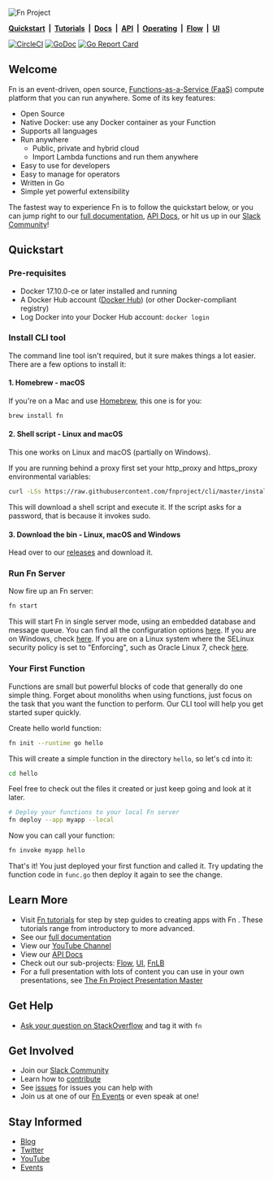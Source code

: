 ![Fn Project](http://fnproject.io/images/fn-300x125.png)

**[Quickstart](https://github.com/fnproject/fn#quickstart)&nbsp; | &nbsp;[Tutorials](https://fnproject.io/tutorials)&nbsp; |  &nbsp;[Docs](https://github.com/fnproject/docs)&nbsp; | &nbsp;[API](http://petstore.swagger.io/?url=https://raw.githubusercontent.com/fnproject/fn/master/docs/swagger_v2.yml)&nbsp; | &nbsp;[Operating](https://github.com/fnproject/docs/blob/master/fn/README.md#for-operators)&nbsp; | &nbsp;[Flow](https://github.com/fnproject/flow)&nbsp; | &nbsp;[UI](https://github.com/fnproject/ui)**

[![CircleCI](https://circleci.com/gh/fnproject/fn.svg?style=svg&circle-token=6a62ac329bc5b68b484157fbe88df7612ffd9ea0)](https://circleci.com/gh/fnproject/fn) [![GoDoc](https://godoc.org/github.com/fnproject/fn?status.svg)](https://godoc.org/github.com/fnproject/fn)
[![Go Report Card](https://goreportcard.com/badge/github.com/fnproject/fn)](https://goreportcard.com/report/github.com/fnproject/fn)

## Welcome
Fn is an event-driven, open source, [Functions-as-a-Service (FaaS)](https://github.com/fnproject/docs/blob/master/fn/general/introduction.md) compute platform that you can run anywhere. Some of its key features:

* Open Source
* Native Docker: use any Docker container as your Function
* Supports all languages
* Run anywhere
  * Public, private and hybrid cloud
  * Import Lambda functions and run them anywhere
* Easy to use for developers
* Easy to manage for operators
* Written in Go
* Simple yet powerful extensibility

The fastest way to experience Fn is to follow the quickstart below, or you can jump right to our [full documentation](https://github.com/fnproject/docs), [API Docs](http://petstore.swagger.io/?url=https://raw.githubusercontent.com/fnproject/fn/master/docs/swagger_v2.yml), or hit us up in our [Slack Community](http://slack.fnproject.io)!


## Quickstart

### Pre-requisites

* Docker 17.10.0-ce or later installed and running
* A Docker Hub account ([Docker Hub](https://hub.docker.com/)) (or other Docker-compliant registry)
* Log Docker into your Docker Hub account: `docker login`

### Install CLI tool

The command line tool isn't required, but it sure makes things a lot easier. There are a few options to install it:

#### 1. Homebrew - macOS

If you're on a Mac and use [Homebrew](https://brew.sh/), this one is for you:

```sh
brew install fn
```

#### 2. Shell script - Linux and macOS

This one works on Linux and macOS (partially on Windows).

If you are running behind a proxy first set your http_proxy and https_proxy environmental variables:

```sh
curl -LSs https://raw.githubusercontent.com/fnproject/cli/master/install | sh
```

This will download a shell script and execute it. If the script asks for a password, that is because it invokes sudo.


#### 3. Download the bin - Linux, macOS and Windows

Head over to our [releases](https://github.com/fnproject/cli/releases) and download it.

### Run Fn Server

Now fire up an Fn server:

```sh
fn start
```

This will start Fn in single server mode, using an embedded database and message queue. You can find all the
configuration options [here](https://github.com/fnproject/docs/blob/master/fn/operate/options.md). If you are on Windows, check [here](https://github.com/fnproject/docs/blob/master/fn/operate/windows.md).
If you are on a Linux system where the SELinux security policy is set to "Enforcing", such as Oracle Linux 7, check
[here](https://github.com/fnproject/docs/blob/master/fn/operate/selinux.md).

### Your First Function

Functions are small but powerful blocks of code that generally do one simple thing. Forget about monoliths when using functions, just focus on the task that you want the function to perform. Our CLI tool will help you get started super quickly.

Create hello world function:

```sh
fn init --runtime go hello
```

This will create a simple function in the directory `hello`, so let's cd into it:

```sh
cd hello
```

Feel free to check out the files it created or just keep going and look at it later.

```sh
# Deploy your functions to your local Fn server
fn deploy --app myapp --local
```

Now you can call your function:

```sh
fn invoke myapp hello
```

That's it! You just deployed your first function and called it. Try updating the function code in `func.go` then deploy it again to see the change.

## Learn More

* Visit [Fn tutorials](http://fnproject.io/tutorials) for step by step guides to creating apps with Fn . These tutorials range from introductory to more advanced.
* See our [full documentation](https://github.com/fnproject/docs)
* View our [YouTube Channel](https://www.youtube.com/channel/UCo3fJqEGRx9PW_ODXk3b1nw)
* View our [API Docs](http://petstore.swagger.io/?url=https://raw.githubusercontent.com/fnproject/fn/master/docs/swagger_v2.yml)
* Check out our sub-projects: [Flow](https://github.com/fnproject/flow), [UI](https://github.com/fnproject/ui), [FnLB](https://github.com/fnproject/lb)
* For a full presentation with lots of content you can use in your own presentations, see [The Fn Project Presentation Master](http://deck.fnproject.io)


## Get Help

* [Ask your question on StackOverflow](https://stackoverflow.com/questions/tagged/fn) and tag it with `fn`

## Get Involved

* Join our [Slack Community](http://slack.fnproject.io)
* Learn how to [contribute](CONTRIBUTING.md)
* See [issues](https://github.com/fnproject/fn/issues) for issues you can help with
* Join us at one of our [Fn Events](http://events.fnproject.io) or even speak at one!

## Stay Informed

* [Blog](https://medium.com/fnproject)
* [Twitter](https://twitter.com/fnproj)
* [YouTube](https://www.youtube.com/channel/UCo3fJqEGRx9PW_ODXk3b1nw)
* [Events](http://events.fnproject.io)
